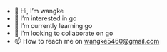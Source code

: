 - 👋 Hi, I’m wangke
- 👀 I’m interested in go
- 🌱 I’m currently learning go
- 💞️ I’m looking to collaborate on go
- 📫 How to reach me on wangke5460@gmail.com

<!---
wangke5460/wangke5460 is a ✨ special ✨ repository because its `README.md` (this file) appears on your GitHub profile.
You can click the Preview link to take a look at your changes.
--->
